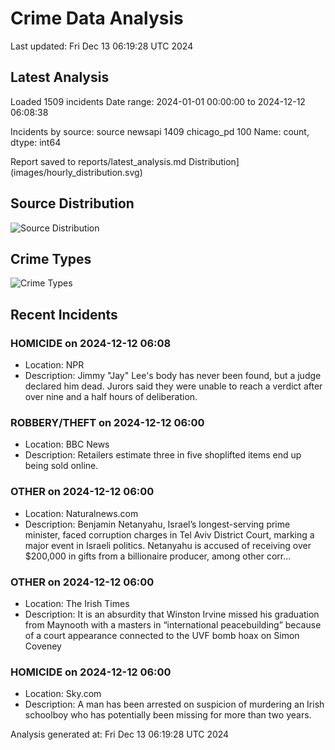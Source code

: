 # Crime Data Analysis
Last updated: Fri Dec 13 06:19:28 UTC 2024

## Latest Analysis

Loaded 1509 incidents
Date range: 2024-01-01 00:00:00 to 2024-12-12 06:08:38

Incidents by source:
source
newsapi       1409
chicago_pd     100
Name: count, dtype: int64

Report saved to reports/latest_analysis.md
Distribution](images/hourly_distribution.svg)

## Source Distribution
![Source Distribution](images/source_distribution.svg)

## Crime Types
![Crime Types](images/crime_types.svg)

## Recent Incidents

### HOMICIDE on 2024-12-12 06:08
- Location: NPR
- Description: Jimmy "Jay" Lee's body has never been found, but a judge declared him dead. Jurors said they were unable to reach a verdict after over nine and a half hours of deliberation.


### ROBBERY/THEFT on 2024-12-12 06:00
- Location: BBC News
- Description: Retailers estimate three in five shoplifted items end up being sold online.


### OTHER on 2024-12-12 06:00
- Location: Naturalnews.com
- Description: Benjamin Netanyahu, Israel’s longest-serving prime minister, faced corruption charges in Tel Aviv District Court, marking a major event in Israeli politics. Netanyahu is accused of receiving over $200,000 in gifts from a billionaire producer, among other corr…


### OTHER on 2024-12-12 06:00
- Location: The Irish Times
- Description: It is an absurdity that Winston Irvine missed his graduation from Maynooth with a masters in “international peacebuilding” because of a court appearance connected to the UVF bomb hoax on Simon Coveney


### HOMICIDE on 2024-12-12 06:00
- Location: Sky.com
- Description: A man has been arrested on suspicion of murdering an Irish schoolboy who has potentially been missing for more than two years.

Analysis generated at: Fri Dec 13 06:19:28 UTC 2024
